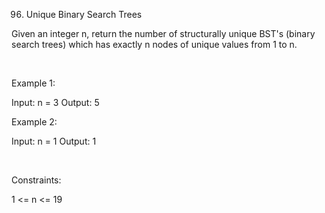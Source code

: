 96. Unique Binary Search Trees

Given an integer n, return the number of structurally unique BST's (binary search trees) which has exactly n nodes of unique values from 1 to n.

 

Example 1:

Input: n = 3
Output: 5


Example 2:

Input: n = 1
Output: 1


 

Constraints:

1 <= n <= 19